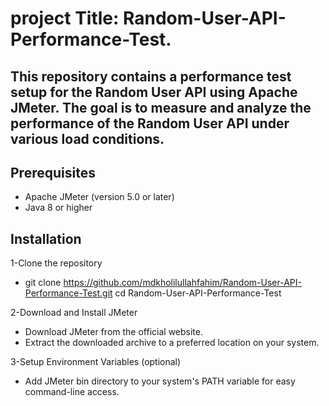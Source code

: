 # project Title: Random-User-API-Performance-Test.

## This repository contains a performance test setup for the Random User API using Apache JMeter. The goal is to measure and analyze the performance of the Random User API under various load conditions.

## Prerequisites
- Apache JMeter (version 5.0 or later)
- Java 8 or higher

## Installation
1-Clone the repository

- git clone https://github.com/mdkholilullahfahim/Random-User-API-Performance-Test.git
cd Random-User-API-Performance-Test

2-Download and Install JMeter

- Download JMeter from the official website.
- Extract the downloaded archive to a preferred location on your system.

3-Setup Environment Variables (optional)
- Add JMeter bin directory to your system's PATH variable for easy command-line access.

